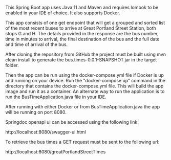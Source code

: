 This Spring Boot app uses Java 11 and Maven and requires lombok to be enabled in your IDE of choice. It also supports Docker.

This app consists of one get endpoint that will get a grouped and sorted list of the most recent buses to arrive at Great Portland Street Station, both stops G and H.
The details provided in the response are the bus number, time in minutes to arrival, the final destination of the bus and the full date and time of arrival of the bus.

After cloning the repository from GitHub the project must be built using mvn clean install to generate the bus.times-0.0.1-SNAPSHOT.jar in the target folder.

Then the app can be run using the docker-compose.yml file if Docker is up and running on your device. Run the "docker-compose up" command in the directory that contains the docker-compose.yml file. 
This will build the app image and run it as a container. An alternate way to run the application is to run the BusTimeApplication.java file in your IDE.

After running with either Docker or from BusTimeApplication.java the app will be running on port 8080.

Springdoc openapi ui can be accessed using the following link:

http://localhost:8080/swagger-ui.html

To retrieve the bus times a GET request must be sent to the following url:

http://localhost:8080/greatPortlandStreetTimes
